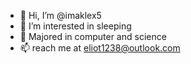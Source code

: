 - 👋 Hi, I’m @imaklex5
- 👀 I’m interested in sleeping
- 🌱 Majored in computer and science
- 📫 reach me at eliot1238@outlook.com

<!---
imaklex5/imaklex5 is a ✨ special ✨ repository because its `README.md` (this file) appears on your GitHub profile.
You can click the Preview link to take a look at your changes.
--->

